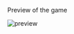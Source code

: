 Preview of the game

![preview](https://github.com/Un4bl3/hive_game/assets/70540221/576e96d6-8b68-492f-a8e4-68d4b9a3d487)
